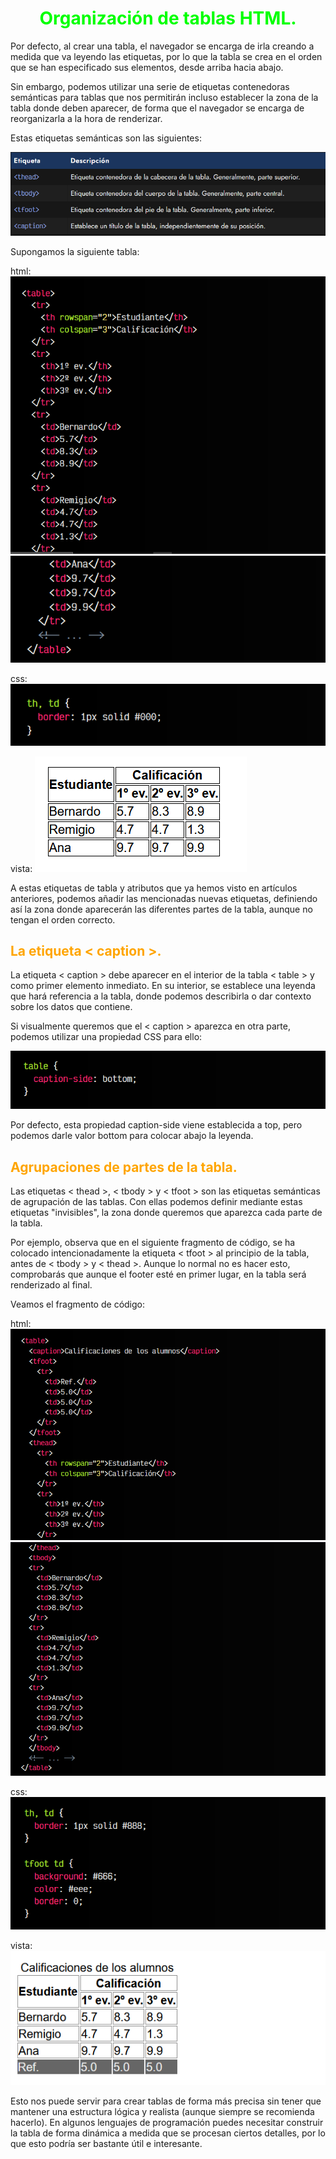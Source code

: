 # <span style="color:lime"><center>Organización de tablas HTML.<center></center></span>

Por defecto, al crear una tabla, el navegador se encarga de irla creando a medida que va leyendo las etiquetas, por lo que la tabla se crea en el orden que se han especificado sus elementos, desde arriba hacia abajo.

Sin embargo, podemos utilizar una serie de etiquetas contenedoras semánticas para tablas que nos permitirán incluso establecer la zona de la tabla donde deben aparecer, de forma que el navegador se encarga de reorganizarla a la hora de renderizar.

Estas etiquetas semánticas son las siguientes:

![alt text](./imagenes-organizacion-de-tablas-html/image.png)

Supongamos la siguiente tabla:

html:
![alt text](./imagenes-organizacion-de-tablas-html/image-1.png)
![alt text](./imagenes-organizacion-de-tablas-html/image-2.png)

css:
![alt text](./imagenes-organizacion-de-tablas-html/image-3.png)

vista:
![alt text](./imagenes-organizacion-de-tablas-html/image-4.png)

A estas etiquetas de tabla y atributos que ya hemos visto en artículos anteriores, podemos añadir las mencionadas nuevas etiquetas, definiendo así la zona donde aparecerán las diferentes partes de la tabla, aunque no tengan el orden correcto.

## <span style="color:orange">La etiqueta < caption >.</span>
La etiqueta < caption > debe aparecer en el interior de la tabla < table > y como primer elemento inmediato. En su interior, se establece una leyenda que hará referencia a la tabla, donde podemos describirla o dar contexto sobre los datos que contiene.

Si visualmente queremos que el < caption > aparezca en otra parte, podemos utilizar una propiedad CSS para ello:

![alt text](./imagenes-organizacion-de-tablas-html/image-5.png)

Por defecto, esta propiedad caption-side viene establecida a top, pero podemos darle valor bottom para colocar abajo la leyenda.

## <span style="color:orange">Agrupaciones de partes de la tabla.</span>
Las etiquetas < thead >, < tbody > y < tfoot > son las etiquetas semánticas de agrupación de las tablas. Con ellas podemos definir mediante estas etiquetas "invisibles", la zona donde queremos que aparezca cada parte de la tabla.

Por ejemplo, observa que en el siguiente fragmento de código, se ha colocado intencionadamente la etiqueta < tfoot > al principio de la tabla, antes de < tbody > y < thead >. Aunque lo normal no es hacer esto, comprobarás que aunque el footer esté en primer lugar, en la tabla será renderizado al final.

Veamos el fragmento de código:

html:
![alt text](./imagenes-organizacion-de-tablas-html/image-6.png)
![alt text](./imagenes-organizacion-de-tablas-html/image-7.png)

css:
![alt text](./imagenes-organizacion-de-tablas-html/image-8.png)

vista:
![alt text](./imagenes-organizacion-de-tablas-html/image-9.png)

Esto nos puede servir para crear tablas de forma más precisa sin tener que mantener una estructura lógica y realista (aunque siempre se recomienda hacerlo). En algunos lenguajes de programación puedes necesitar construir la tabla de forma dinámica a medida que se procesan ciertos detalles, por lo que esto podría ser bastante útil e interesante.

